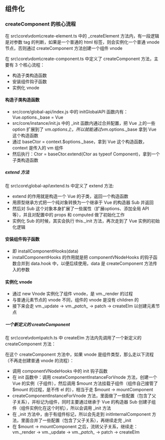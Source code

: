 ## 组件化

### createComponent 的核心流程

在 src\core\vdom\create-element.ts 中的 _createElement 方法内，有一段逻辑是对参数 tag 的判断，如果是一个普通的 html 标签，则会实例化一个普通 vnode 节点，否则通过 createComponent 方法创建一个组件 vnode 

在 src\core\vdom\create-component.ts 中定义了 createComponent 方法，主要有 3 个核心流程：

- 构造子类构造函数
- 安装组件钩子函数
- 实例化 vnode

#### 构造子类构造函数

- src/core/global-api/index.js 中的 initGlobalAPI 函数内有：Vue.options._base = Vue
- src/core/instance/init.js 中的 _init 函数内通过合并配置，把 Vue 上的一些 option 扩展到了 vm.$options 上，所以就能通过 vm.$options._base 拿到 Vue 这个构造函数
- 通过 baseCtor = context.$options._base，拿到 Vue 这个构造函数，context 是传入的 vm 组件
- 然后执行：Ctor = baseCtor.extend(Ctor as typeof Component)，拿到一个子类构造函数

##### extend 方法

在 src\core\global-api\extend.ts 中定义了 extend 方法:

- extend 的作用就是构造一个 Vue 的子类，返回一个构造函数
- 用原型继承方式把一个纯对象转换为一个继承于 Vue 的构造器 Sub 并返回
- 然后对 Sub 这个对象本身扩展了一些属性（扩展options、添加全局 API 等），并且对配置中的 props 和 computed 做了初始化工作
- 实例化 Sub 的时候，其实会执行 this._init 方法，再次走到了 Vue 实例的初始化逻辑

#### 安装组件钩子函数

- 即 installComponentHooks(data)
- installComponentHooks 的作用就是把 componentVNodeHooks 的钩子函数合并到 data.hook 中，以便后续使用，data 是 createComponent 方法传入的参数

#### 实例化 vnode

- 通过 new Vnode 实例化了组件 vnode，是 vm._render 的过程 
- 与普通元素节点的 vnode 不同，组件的 vnode 是没有 children 的
- 接下来会走 vm._update -> vm.\__patch\__ -> patch -> createElm 以创建元素节点

##### 一个新定义的 createComponent 

在 src\core\vdom\patch.ts 中 createElm 方法内先调用了一个新定义的 createComponent 方法：

在这个 createComponent 方法中，如果 vnode 是组件类型，那么走以下流程（不再走创建普通 vnode 的流程）：

- 调用 componentVNodeHooks 中的 init 钩子函数
- 在 init 函数中：调用 createComponentInstanceForVnode 方法，创建一个 Vue 的实例（子组件），然后调用 $mount 方法挂载子组件（组件自己接管了 $mount 的过程，是不传 el 的），相当于走 $mount -> mountComponent 
- createComponentInstanceForVnode 方法，里面做了一些配置（包含了父子关系），并标记为组件，同时主要通过继承于 Vue 的构造器 Sub 创建子组件（组件实例化在这个时机），所以会调用 _init 方法
- 在 _init 方法中，由于有组件标记，所以会先走到 initInternalComponent 方法，里面合并了一些配置（包含了父子关系），再继续走完 _init
- 在 $mount -> mountComponent 之后，流转父子关系，继续走： vm._render -> vm._update -> vm.\__patch\__ -> patch -> createElm







